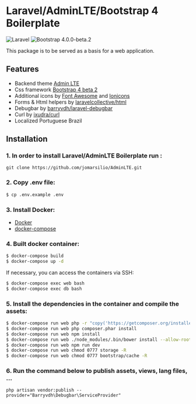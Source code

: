 # Laravel/AdminLTE/Bootstrap 4 Boilerplate

![Laravel](https://img.shields.io/badge/Laravel-5.5.x-green.svg)
![Bootstrap 4.0.0-beta.2](https://img.shields.io/badge/Bootstrap-4.0.0--beta.2-blue.svg)

This package is to be served as a basis for a web application. 

## Features

* Backend theme [Admin LTE](https://github.com/jomarsilio/AdminLTE)
* Css framework [Bootstrap 4 beta 2](http://getbootstrap.com/)
* Additional icons by [Font Awesome](http://fontawesome.io/) and [Ionicons](http://ionicons.com/)
* Forms & Html helpers by [laravelcollective/html](https://github.com/laravelcollective/html) 
* Debugbar by [barryvdh/laravel-debugbar](https://github.com/barryvdh/laravel-debugbar)
* Curl by [ixudra/curl](https://github.com/ixudra/curl)
* Localized Portuguese Brazil

## Installation

### 1. In order to install Laravel/AdminLTE Boilerplate run :
```
git clone https://github.com/jomarsilio/AdminLTE.git
```

### 2. Copy .env file:
```sh
$ cp .env.example .env
```

### 3. Install Docker:
* [Docker](https://docs.docker.com/engine/installation/linux/ubuntulinux/) 
* [docker-compose](https://docs.docker.com/compose/install/)

### 4. Built docker container:
```sh
$ docker-compose build
$ docker-compose up -d
```

If necessary, you can access the containers via SSH:
```sh
$ docker-compose exec web bash
$ docker-compose exec db bash
```

### 5. Install the dependencies in the container and compile the assets:
```sh
$ docker-compose run web php -r "copy('https://getcomposer.org/installer', 'composer-setup.php');" && php composer-setup.php && php -r "unlink('composer-setup.php');"
$ docker-compose run web php composer.phar install
$ docker-compose run web npm install
$ docker-compose run web ./node_modules/.bin/bower install --allow-root
$ docker-compose run web npm run dev
$ docker-compose run web chmod 0777 storage -R
$ docker-compose run web chmod 0777 bootstrap/cache -R
```

### 6. Run the command below to publish assets, views, lang files, ...

```
php artisan vendor:publish --provider="Barryvdh\Debugbar\ServiceProvider"
```